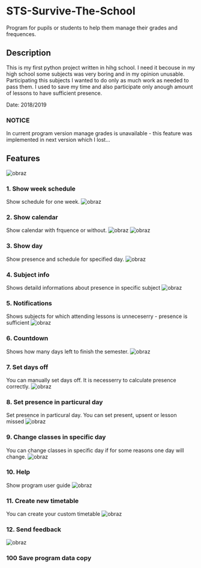 # STS-Survive-The-School
Program for pupils or students to help them manage their grades and frequences.
## Description
This is my first python project written in hihg school.
I need it becouse in my high school some subjects was very boring and in my opinion unusable. Participating this subjects I wanted to do only as much work as needed to pass them. I used to save my time and also participate only anough amount of lessons to have sufficient presence.

Date: 2018/2019
### NOTICE
In current program version manage grades is unavailable - this feature was implemented in next version which I lost...
## Features
![obraz](https://user-images.githubusercontent.com/62255841/212272410-c7b00f16-95e8-49a2-a2f4-11306cf4a02e.png)
### 1. Show week schedule
Show schedule for one week.
![obraz](https://user-images.githubusercontent.com/62255841/212271385-b67a497e-2c67-4ec5-a753-1936b590d4c7.png)
### 2. Show calendar
Show calendar with frquence or without.
![obraz](https://user-images.githubusercontent.com/62255841/212271693-06bbee48-f06e-4732-8f64-acd73e63c9f8.png)
![obraz](https://user-images.githubusercontent.com/62255841/212271875-1d1c5071-d6f7-44b7-b80f-2e55479b857f.png)
### 3. Show day
Show presence and schedule for specified day.
![obraz](https://user-images.githubusercontent.com/62255841/212272293-6274da97-e0d9-4c5a-afce-5a76abf9bbf6.png)
### 4. Subject info
Shows detaild informations about presence in specific subject
![obraz](https://user-images.githubusercontent.com/62255841/212272819-66cf23e7-b8a9-4f65-a10d-c9383c69e7ad.png)
### 5. Notifications
Shows subjects for which attending lessons is unneceserry - presence is sufficient
![obraz](https://user-images.githubusercontent.com/62255841/212273210-80507983-1767-4f1c-8063-ee4643a9cac3.png)
### 6. Countdown
Shows how many days left to finish the semester.
![obraz](https://user-images.githubusercontent.com/62255841/212273545-b9000aad-a183-4c64-9e88-32e38275d183.png)
### 7. Set  days off
You can manually set days off. It is necesserry to calculate presence correctly.
![obraz](https://user-images.githubusercontent.com/62255841/212274378-16e2ff35-b38b-4f7e-9367-f426cbb9b8ad.png)
### 8. Set presence in particural day
Set presence in particural day. You can set present, upsent or lesson missed
![obraz](https://user-images.githubusercontent.com/62255841/212274925-3325cf96-655f-47c6-8683-538b85e1a6a6.png)
### 9. Change classes in specific day
You can change classes in specific day if for some reasons one day will change.
![obraz](https://user-images.githubusercontent.com/62255841/212276633-9121c90f-3874-4fa8-b100-7bce97d427cf.png)
### 10. Help
Show program user guide
![obraz](https://user-images.githubusercontent.com/62255841/212275197-bd875aeb-71f9-4e8d-8cb8-b62a64fe2ff7.png)
### 11. Create new timetable
You can create your custom timetable
![obraz](https://user-images.githubusercontent.com/62255841/212275378-d8d1db6a-24cd-488c-8f1e-52ae909a16e6.png)
### 12. Send feedback
![obraz](https://user-images.githubusercontent.com/62255841/212275930-5620584d-4366-4c1b-abfd-1905efcb08d3.png)
### 100 Save program data copy
